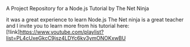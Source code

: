 A Project Repository for a Node.js Tutorial by The Net Ninja

it was a great experience to learn Node.js
The Net ninja is a great teacher and I invite you to learn more from his tutorial here:
[!link]https://www.youtube.com/playlist?list=PL4cUxeGkcC9jsz4LDYc6kv3ymONOKxwBU
